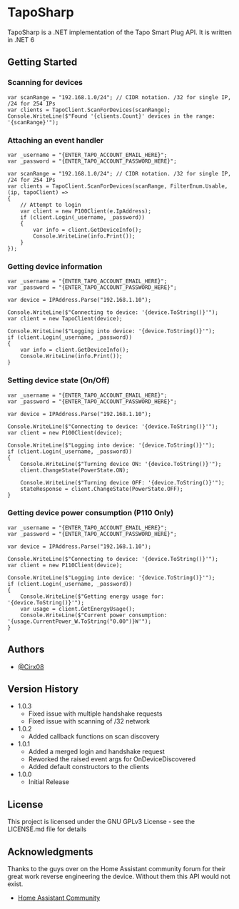 # TapoSharp

TapoSharp is a .NET implementation of the Tapo Smart Plug API. It is written in .NET 6

## Getting Started

### Scanning for devices

```
var scanRange = "192.168.1.0/24"; // CIDR notation. /32 for single IP, /24 for 254 IPs
var clients = TapoClient.ScanForDevices(scanRange);
Console.WriteLine($"Found '{clients.Count}' devices in the range: '{scanRange}'");
```

### Attaching an event handler

```
var _username = "{ENTER_TAPO_ACCOUNT_EMAIL_HERE}";
var _password = "{ENTER_TAPO_ACCOUNT_PASSWORD_HERE}";

var scanRange = "192.168.1.0/24"; // CIDR notation. /32 for single IP, /24 for 254 IPs
var clients = TapoClient.ScanForDevices(scanRange, FilterEnum.Usable, (ip, tapoClient) => 
{
    // Attempt to login
    var client = new P100Client(e.IpAddress);
    if (client.Login(_username, _password))
    {
        var info = client.GetDeviceInfo();
        Console.WriteLine(info.Print());
    }    
});
```

### Getting device information

```
var _username = "{ENTER_TAPO_ACCOUNT_EMAIL_HERE}";
var _password = "{ENTER_TAPO_ACCOUNT_PASSWORD_HERE}";

var device = IPAddress.Parse("192.168.1.10");

Console.WriteLine($"Connecting to device: '{device.ToString()}'");
var client = new TapoClient(device);

Console.WriteLine($"Logging into device: '{device.ToString()}'");
if (client.Login(_username, _password))
{
    var info = client.GetDeviceInfo();
    Console.WriteLine(info.Print());
}
```

### Setting device state (On/Off)

```
var _username = "{ENTER_TAPO_ACCOUNT_EMAIL_HERE}";
var _password = "{ENTER_TAPO_ACCOUNT_PASSWORD_HERE}";

var device = IPAddress.Parse("192.168.1.10");

Console.WriteLine($"Connecting to device: '{device.ToString()}'");
var client = new P100Client(device);

Console.WriteLine($"Logging into device: '{device.ToString()}'");
if (client.Login(_username, _password))
{
    Console.WriteLine($"Turning device ON: '{device.ToString()}'");
    client.ChangeState(PowerState.ON);

    Console.WriteLine($"Turning device OFF: '{device.ToString()}'");
    stateResponse = client.ChangeState(PowerState.OFF);
}
```

### Getting device power consumption (P110 Only)

```
var _username = "{ENTER_TAPO_ACCOUNT_EMAIL_HERE}";
var _password = "{ENTER_TAPO_ACCOUNT_PASSWORD_HERE}";

var device = IPAddress.Parse("192.168.1.10");

Console.WriteLine($"Connecting to device: '{device.ToString()}'");
var client = new P110Client(device);

Console.WriteLine($"Logging into device: '{device.ToString()}'");
if (client.Login(_username, _password))
{
    Console.WriteLine($"Getting energy usage for: '{device.ToString()}'");
    var usage = client.GetEnergyUsage();
    Console.WriteLine($"Current power consumption: '{usage.CurrentPower_W.ToString("0.00")}W'");
}
```

## Authors

* [@Cirx08](https://github.com/Cirx08)

## Version History

* 1.0.3
    * Fixed issue with multiple handshake requests
    * Fixed issue with scanning of /32 network
* 1.0.2
    * Added callback functions on scan discovery
* 1.0.1
    * Added a merged login and handshake request
    * Reworked the raised event args for OnDeviceDiscovered
    * Added default constructors to the clients
* 1.0.0
    * Initial Release

## License

This project is licensed under the GNU GPLv3 License - see the LICENSE.md file for details

## Acknowledgments

Thanks to the guys over on the Home Assistant community forum for their great work reverse engineering the device. Without them this API would not exist.
* [Home Assistant Community](https://community.home-assistant.io/t/tp-link-tapo-p100/147792)